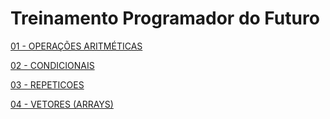 # Treinamento Programador do Futuro


[01 - OPERAÇÕES ARITMÉTICAS](01-operacoes-aritmeticas)

[02 - CONDICIONAIS](02-condicionais)

[03 - REPETICOES](03-repeticoes)

[04 - VETORES (ARRAYS)](04-vetores)

